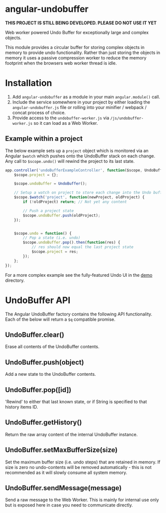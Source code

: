 angular-undobuffer
==================

**THIS PROJECT IS STILL BEING DEVELOPED. PLEASE DO NOT USE IT YET**

Web worker powered Undo Buffer for exceptionally large and complex objects.

This module provides a circular buffer for storing complex objects in memory to provide undo functionality. Rather than just storing the objects in memory it uses a passive compression worker to reduce the memory footprint when the browsers web worker thread is idle.


Installation
============
1. Add `angular-undobuffer` as a module in your main `angular.module()` call.
2. Include the service somewhere in your project by either loading the `angular-undobuffer.js` file or rolling into your minifier / webpack / concat process of choice.
3. Provide access to the `undobuffer-worker.js` via `/js/undobuffer-worker.js` so it can load as a Web Worker.


Example within a project
------------------------
The below example sets up a `project` object which is monitored via an Angular `$watch` which pushes onto the UndoBuffer stack on each change. Any call to `$scope.undo()` will rewind the project to its last state.

```javascript
app.controller('undoBufferExampleController', function($scope, UndoBuffer) {
	$scope.project = {};

	$scope.undoBuffer = UndoBuffer();

	// Setup a watch on project to store each change into the Undo buffer
	$scope.$watch('project', function(newProject, oldProject) {
		if (!oldProject) return; // Not yet any content

		// Push a project state
		$scope.undoBuffer.push(oldProject);
	});


	$scope.undo = function() {
		// Pop a state (i.e. undo)
		$scope.undoBuffer.pop().then(function(res) {
			// res should now equal the last project state
			$scope.project = res;
		});
	};
});
```

For a more complex example see the fully-featured Undo UI in the [demo](demo/) directory.



UndoBuffer API
==============
The Angular UndoBuffer factory contains the following API functionality. Each of the below will return a `$q` compatible promise.


UndoBuffer.clear()
------------------
Erase all contents of the UndoBuffer contents.


UndoBuffer.push(object)
-----------------------
Add a new state to the UndoBuffer contents.


UndoBuffer.pop([id])
-----------------------
'Rewind' to either that last known state, or if String is specified to that history items ID.


UndoBuffer.getHistory()
-----------------------
Return the raw array content of the internal UndoBuffer instance.


UndoBuffer.setMaxBufferSize(size)
-----------------------
Set the maximum buffer size (i.e. undo steps) that are retained in memory. If size is zero no undo-contents will be removed automatically - this is not recommended as it will slowly consume all system memory.


UndoBuffer.sendMessage(message)
------------------------------
Send a raw message to the Web Worker. This is mainly for internal use only but is exposed here in case you need to communicate directly.
